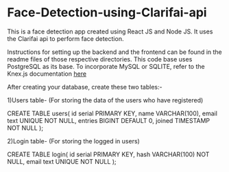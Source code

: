 # Face-Detection-using-Clarifai-api
This is a face detection app created using React JS and Node JS. It uses the Clarifai api to perform face detection.

Instructions for setting up the backend and the frontend can be found in the readme files of those respective directories. 
This code base uses PostgreSQL as its base. To incorporate MySQL or SQLITE, refer to the Knex.js documentation [here](http://knexjs.org/)

After creating your database, create these two tables:-


1)Users table- (For storing the data of the users who have registered)
   
   CREATE TABLE users(
      id serial PRIMARY KEY,
      name VARCHAR(100),
      email text UNIQUE NOT NULL,
      entries BIGINT DEFAULT 0,
      joined TIMESTAMP NOT NULL
   );


2)Login table- (For storing the logged in users)

   CREATE TABLE login(
      id serial PRIMARY KEY,
      hash VARCHAR(100) NOT NULL,
      email text UNIQUE NOT NULL
   );
